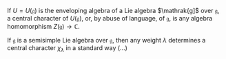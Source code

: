 If $U = U(\mathfrak{g})$ is the enveloping algebra of a Lie algebra $\mathrak{g]$ over $\mathfrak{g}$, a central character of $U(\mathfrak{g})$, or, by abuse of language, of $\mathfrak{g}$, is any algebra homomorphism $Z(\mathfrak{g})\to\mathbb{C}$.

If $\mathfrak{g}$ is a semisimple Lie algebra over $\mathfrak{g}$, then any weight $\lambda$ determines a central character $\chi_\lambda$ in a standard way (...)